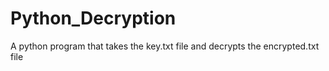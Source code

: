# Python_Decryption
A python program that takes the key.txt file and decrypts the encrypted.txt file
